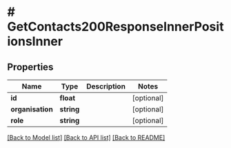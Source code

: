 # # GetContacts200ResponseInnerPositionsInner

## Properties

Name | Type | Description | Notes
------------ | ------------- | ------------- | -------------
**id** | **float** |  | [optional]
**organisation** | **string** |  | [optional]
**role** | **string** |  | [optional]

[[Back to Model list]](../../README.md#models) [[Back to API list]](../../README.md#endpoints) [[Back to README]](../../README.md)
